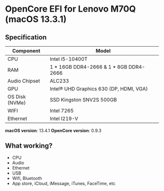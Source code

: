 # OpenCore EFI for Lenovo M70Q (macOS 13.3.1)

## Specification
| **Component** | **Model** |
| ------------- | --------- |
| CPU | Intel i5-10400T |
| RAM | 1 * 16GB DDR4-2666 & 1 * 8GB DDR4-2666|
| Audio Chipset | ALC233 |
| GPU | Intel® UHD Graphics 630 (DP, HDMI, VGA) |
| OS Disk (NVMe) | SSD Kingston SNV2S 500GB |
| WIFI | Intel 7265 |
| Ethernet | Intel I219-V |

**macOS version**: 13.4.1
**OpenCore version**: 0.9.3

## What working?

- CPU
- Audio
- Ethernet
- USB
- Wifi, Bluetooth
- App store, iCloud, iMessage, iTunes, FaceTime, etc
